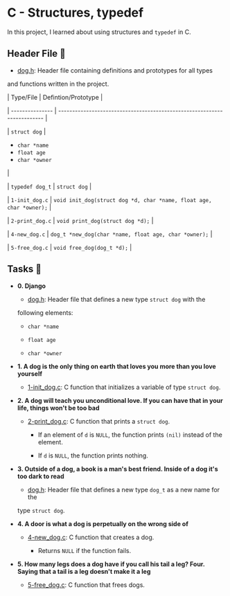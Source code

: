 # C - Structures, typedef



In this project, I learned about using structures and `typedef` in C.



## Header File :file_folder:



* [dog.h](./dog.h): Header file containing definitions and prototypes for all types

and functions written in the project.



| Type/File       | Defintion/Prototype                                                      |

| --------------- | ------------------------------------------------------------------------ |

| `struct dog`    | <ul><li>`char *name`</li><li>`float age`</li><li>`char *owner`</li></ul> |

| `typedef dog_t` | `struct dog`                                                             |

| `1-init_dog.c`  | `void init_dog(struct dog *d, char *name, float age, char *owner);`      |

| `2-print_dog.c` | `void print_dog(struct dog *d);`                                         |

| `4-new_dog.c`   | `dog_t *new_dog(char *name, float age, char *owner);`                    |

| `5-free_dog.c`  | `void free_dog(dog_t *d);`                                               |



## Tasks :page_with_curl:



* **0. Django**

  * [dog.h](./dog.h): Header file that defines a new type `struct dog` with the

  following elements:

    * `char *name`

    * `float age`

    * `char *owner`



* **1. A dog is the only thing on earth that loves you more than you love yourself**

  * [1-init_dog.c](./1-init_dog.c): C function that initializes a variable of type `struct dog`.



* **2. A dog will teach you unconditional love. If you can have that in your life, things won't be too bad**

  * [2-print_dog.c](./2-print_dog.c): C function that prints a `struct dog`.

    * If an element of `d` is `NULL`, the function prints `(nil)` instead of the element.

    * If `d` is `NULL`, the function prints nothing.



* **3. Outside of a dog, a book is a man's best friend. Inside of a dog it's too dark to read**

  * [dog.h](./dog.h): Header file that defines a new type `dog_t` as a new name for the

  type `struct dog`.



* **4. A door is what a dog is perpetually on the wrong side of**

  * [4-new_dog.c](./4-new_dog.c): C function that creates a dog.

    * Returns `NULL` if the function fails.



* **5. How many legs does a dog have if you call his tail a leg? Four. Saying that a tail is a leg doesn't make it a leg**

  * [5-free_dog.c](./5-free_dog.c): C function that frees dogs.

